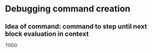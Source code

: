 # Debugging command creation

## Idea of command: command to step until next block evaluation in context

TODO
